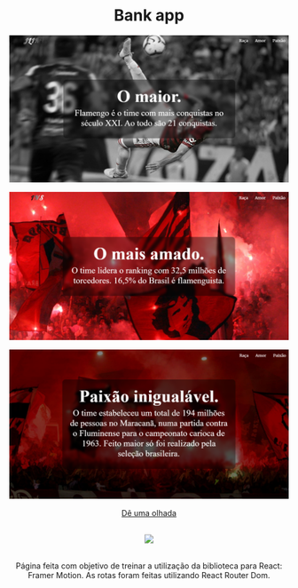 <h1 align='center'>Bank app</h1>

<p align="center">
  <img src="https://github.com/juliolecy/flamengo-page-transitions/blob/master/perfil/1.png" width="max-content" title="hover text">
</p>

<p align="center">
  <img src="https://github.com/juliolecy/flamengo-page-transitions/blob/master/perfil/2.png" width="max-content" title="hover text">
</p>

<p align="center">
  <img src="https://github.com/juliolecy/flamengo-page-transitions/blob/master/perfil/3.png" width="max-content" title="hover text">
</p>

<div align='center'>
<a target='_blank' href='https://flamengoatemorrer.netlify.app'>Dê uma olhada</a>
</div>

##

<div  align="center">

  <a>
    <img src="https://skillicons.dev/icons?i=react,js,html,css,styledcomponents" />
  </a>
  
  ##
  
  <p align="center">
Página feita com objetivo de treinar a utilização da biblioteca para React: Framer Motion. As rotas foram feitas utilizando React Router Dom.
</p>

</div>
